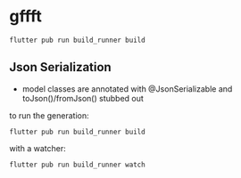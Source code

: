 # gffft

```
flutter pub run build_runner build

```

## Json Serialization
* model classes are annotated with @JsonSerializable and toJson()/fromJson() stubbed out

to run the generation:
```
flutter pub run build_runner build
```

with a watcher:
```
flutter pub run build_runner watch
```
